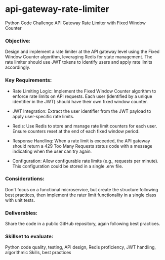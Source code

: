 # api-gateway-rate-limiter
Python Code Challenge  API Gateway Rate Limiter with Fixed Window Counter


### Objective:
Design and implement a rate limiter at the API gateway level using the Fixed Window
Counter algorithm, leveraging Redis for state management. The rate limiter should use
JWT tokens to identify users and apply rate limits accordingly.


### Key Requirements:

* Rate Limiting Logic: Implement the Fixed Window Counter algorithm to enforce rate
limits on API requests. Each user (identified by a unique identifier in the JWT) should have
their own fixed window counter.

* JWT Integration: Extract the user identifier from the JWT payload to apply user-specific
rate limits.

* Redis: Use Redis to store and manage rate limit counters for each user. Ensure counters
reset at the end of each fixed window period.

* Response Handling: When a rate limit is exceeded, the API gateway should return a 429
Too Many Requests status code with a message indicating when the user can try again.

* Configuration: Allow configurable rate limits (e.g., requests per minute). This
configuration could be stored in a single .env file.

### Considerations:
Don&#39;t focus on a functional microservice, but create the structure following best practices,
then implement the rater limit functionality in a single class with unit tests.

### Deliverables:
Share the code in a public GitHub repository, again following best practices.

### Skillset to evaluate:
Python code quality, testing, API design, Redis proficiency, JWT handling, algorithmic
Skills, best practices